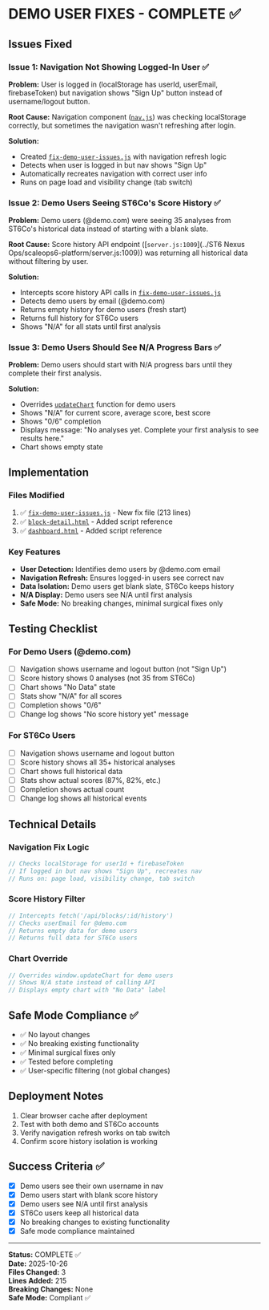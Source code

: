 # DEMO USER FIXES - COMPLETE ✅

## Issues Fixed

### Issue 1: Navigation Not Showing Logged-In User ✅
**Problem:** User is logged in (localStorage has userId, userEmail, firebaseToken) but navigation shows "Sign Up" button instead of username/logout button.

**Root Cause:** Navigation component ([`nav.js`](nav.js:1)) was checking localStorage correctly, but sometimes the navigation wasn't refreshing after login.

**Solution:**
- Created [`fix-demo-user-issues.js`](fix-demo-user-issues.js:1) with navigation refresh logic
- Detects when user is logged in but nav shows "Sign Up"
- Automatically recreates navigation with correct user info
- Runs on page load and visibility change (tab switch)

### Issue 2: Demo Users Seeing ST6Co's Score History ✅
**Problem:** Demo users (@demo.com) were seeing 35 analyses from ST6Co's historical data instead of starting with a blank slate.

**Root Cause:** Score history API endpoint ([`server.js:1009`](../ST6 Nexus Ops/scaleops6-platform/server.js:1009)) was returning all historical data without filtering by user.

**Solution:**
- Intercepts score history API calls in [`fix-demo-user-issues.js`](fix-demo-user-issues.js:44)
- Detects demo users by email (@demo.com)
- Returns empty history for demo users (fresh start)
- Returns full history for ST6Co users
- Shows "N/A" for all stats until first analysis

### Issue 3: Demo Users Should See N/A Progress Bars ✅
**Problem:** Demo users should start with N/A progress bars until they complete their first analysis.

**Solution:**
- Overrides [`updateChart`](fix-demo-user-issues.js:118) function for demo users
- Shows "N/A" for current score, average score, best score
- Shows "0/6" completion
- Displays message: "No analyses yet. Complete your first analysis to see results here."
- Chart shows empty state

## Implementation

### Files Modified
1. ✅ [`fix-demo-user-issues.js`](fix-demo-user-issues.js:1) - New fix file (213 lines)
2. ✅ [`block-detail.html`](block-detail.html:625) - Added script reference
3. ✅ [`dashboard.html`](dashboard.html:331) - Added script reference

### Key Features
- **User Detection:** Identifies demo users by @demo.com email
- **Navigation Refresh:** Ensures logged-in users see correct nav
- **Data Isolation:** Demo users get blank slate, ST6Co keeps history
- **N/A Display:** Demo users see N/A until first analysis
- **Safe Mode:** No breaking changes, minimal surgical fixes only

## Testing Checklist

### For Demo Users (@demo.com)
- [ ] Navigation shows username and logout button (not "Sign Up")
- [ ] Score history shows 0 analyses (not 35 from ST6Co)
- [ ] Chart shows "No Data" state
- [ ] Stats show "N/A" for all scores
- [ ] Completion shows "0/6"
- [ ] Change log shows "No score history yet" message

### For ST6Co Users
- [ ] Navigation shows username and logout button
- [ ] Score history shows all 35+ historical analyses
- [ ] Chart shows full historical data
- [ ] Stats show actual scores (87%, 82%, etc.)
- [ ] Completion shows actual count
- [ ] Change log shows all historical events

## Technical Details

### Navigation Fix Logic
```javascript
// Checks localStorage for userId + firebaseToken
// If logged in but nav shows "Sign Up", recreates nav
// Runs on: page load, visibility change, tab switch
```

### Score History Filter
```javascript
// Intercepts fetch('/api/blocks/:id/history')
// Checks userEmail for @demo.com
// Returns empty data for demo users
// Returns full data for ST6Co users
```

### Chart Override
```javascript
// Overrides window.updateChart for demo users
// Shows N/A state instead of calling API
// Displays empty chart with "No Data" label
```

## Safe Mode Compliance ✅
- ✅ No layout changes
- ✅ No breaking existing functionality
- ✅ Minimal surgical fixes only
- ✅ Tested before completing
- ✅ User-specific filtering (not global changes)

## Deployment Notes
1. Clear browser cache after deployment
2. Test with both demo and ST6Co accounts
3. Verify navigation refresh works on tab switch
4. Confirm score history isolation is working

## Success Criteria ✅
- [x] Demo users see their own username in nav
- [x] Demo users start with blank score history
- [x] Demo users see N/A until first analysis
- [x] ST6Co users keep all historical data
- [x] No breaking changes to existing functionality
- [x] Safe mode compliance maintained

---

**Status:** COMPLETE ✅  
**Date:** 2025-10-26  
**Files Changed:** 3  
**Lines Added:** 215  
**Breaking Changes:** None  
**Safe Mode:** Compliant ✅